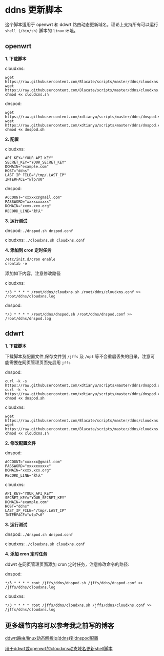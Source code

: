 # ddns 更新脚本

这个脚本适用于 openwrt 和 ddwrt 路由动态更新域名。理论上支持所有可以运行 `shell (/bin/sh)` 脚本的 `linux` 环境。

## openwrt

**1\. 下载脚本**

cloudxns:

```
wget https://raw.githubusercontent.com/Blacate/scripts/master/ddns/cloudxns.sh
wget https://raw.githubusercontent.com/Blacate/scripts/master/ddns/cloudxns.conf
chmod +x cloudxns.sh
```

dnspod:

```
wget https://raw.githubusercontent.com/xdtianyu/scripts/master/ddns/dnspod.sh
wget https://raw.githubusercontent.com/xdtianyu/scripts/master/ddns/dnspod.conf
chmod +x dnspod.sh
```

**2\. 配置**

cloudxns:

```
API_KEY="YOUR_API_KEY"
SECRET_KEY="YOUR_SECRET_KEY"
DOMAIN="example.com"
HOST="ddns"
LAST_IP_FILE="/tmp/.LAST_IP"
INTERFACE="wlp7s0"
```

dnspod:

```
ACCOUNT="xxxxxx@gmail.com"
PASSWORD="xxxxxxxxxx"
DOMAIN="xxxx.xxx.org"
RECORD_LINE="默认"
```

**3\. 运行测试**

dnspod: `./dnspod.sh dnspod.conf`

cloudxns: `./cloudxns.sh cloudxns.conf`

**4\. 添加到 cron 定时任务**

```
/etc/init.d/cron enable
crontab -e
```

添加如下内容，注意修改路径

cloudxns:

```
*/3 * * * * /root/ddns/cloudxns.sh /root/ddns/cloudxns.conf >> /root/ddns/cloudxns.log
```

dnspod:

```
*/3 * * * * /root/ddns/dnspod.sh /root/ddns/dnspod.conf >> /root/ddns/dnspod.log
```

## ddwrt

**1\. 下载脚本**

下载脚本及配置文件,保存文件到 `/jffs` 及 `/opt` 等不会重启丢失的目录，注意可能需要在网页管理页面先启用 `jffs`

dnspod:

```
curl -k -s https://raw.githubusercontent.com/xdtianyu/scripts/master/ddns/dnspod.sh
curl -k -s https://raw.githubusercontent.com/xdtianyu/scripts/master/ddns/dnspod.conf
chmod +x dnspod.sh
```

cloudxns:

```
wget https://raw.githubusercontent.com/Blacate/scripts/master/ddns/cloudxns.sh
wget https://raw.githubusercontent.com/Blacate/scripts/master/ddns/cloudxns.conf
chmod +x cloudxns.sh
```


**2\. 修改配置文件**

dnspod:

```
ACCOUNT="xxxxxx@gmail.com"
PASSWORD="xxxxxxxxxx"
DOMAIN="xxxx.xxx.org"
RECORD_LINE="默认"
```

cloudxns:

```
API_KEY="YOUR_API_KEY"
SECRET_KEY="YOUR_SECRET_KEY"
DOMAIN="example.com"
HOST="ddns"
LAST_IP_FILE="/tmp/.LAST_IP"
INTERFACE="wlp7s0"
```

**3\. 运行测试**

dnspod: `./dnspod.sh dnspod.conf`

cloudxns: `./cloudxns.sh cloudxns.conf`

**4\. 添加 cron 定时任务**

ddwrt 在网页管理页面添加 cron 定时任务，注意修改命令的路径:

dnspod:

```
*/3 * * * * root /jffs/ddns/dnspod.sh /jffs/ddns/dnspod.conf >> /jffs/ddns/cloudxns.log
```

cloudxns:

```
*/3 * * * * root /jffs/ddns/cloudxns.sh /jffs/ddns/cloudxns.conf >> /jffs/ddns/cloudxns.log
```

## 更多细节内容可以参考我之前写的博客

[ddwrt路由/linux动态解析ip(ddns)到dnspod配置](https://www.xdty.org/1841)

[用于ddwrt或openwrt的cloudxns动态域名更新shell脚本](https://www.xdty.org/1907)
